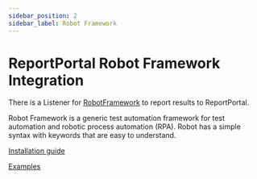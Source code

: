 ```yaml
---
sidebar_position: 2
sidebar_label: Robot Framework
---
```


# ReportPortal Robot Framework Integration

There is a Listener for [RobotFramework](https://robotframework.org/) to report results to ReportPortal.

Robot Framework is a generic test automation framework for test automation and robotic process automation (RPA). Robot has a simple syntax with keywords that are easy to understand.

[Installation guide](https://github.com/reportportal/agent-Python-RobotFramework#readme)

[Examples](https://github.com/reportportal/examples-python/tree/master/robotframework)
